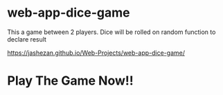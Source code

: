# web-app-dice-game
This a game between 2 players. Dice will be rolled on random function to declare result


https://jashezan.github.io/Web-Projects/web-app-dice-game/


# Play The Game Now!!
